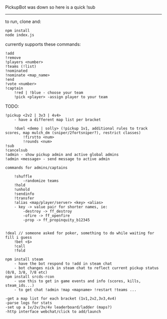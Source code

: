 PickupBot was down so here is a quick !sub

___

to run, clone and:

    npm install
    node index.js

currently supports these commands:

	
    !add
    !remove
    !players <number>
    !teams (!list)
    !nominated
    !nominate <map_name>
    !end
    !vote <number>
    !captain
    	!red | !blue - choose your team
        !pick <player> -assign player to your team

TODO:

    !pickup <2v2 | 3v3 | 4v4>
        - have a different map list per bracket

        !duel <demo | solly> (!pickup 1v1, additional rules to track scores, map mulch_dm (sniper/2fortsniper?), restrict classes)
            !firstto <num>
            !rounds <num>
    !sub
    !cancelsub
    !admin - show pickup admin and active global admins
    !admin <message> - send message to active admin 

    commands for admins/captains

        !shuffle
            -randomize teams
        !hold
        !unhold
        !sendinfo
        !transfer
        !alias <map/player/server> <key> <alias>
        - key -> value pair for shorter names, ie:
            -destroy -> ff_destroy
            -ofire -> ff_openfire
            -prop -> ff_propinquity_b12345

    
    !deal // someone asked for poker, something to do while waiting for fill i guess
	    !bet <$>
	    !call
	    !fold

    npm install steam 
        - have the bot respond to !add in steam chat
        - bot changes nick in steam chat to reflect current pickup status (0/8, 3/8, 7/8 etc)
    npm install srcds-rcon 
        - use this to get in game events and info (scores, kills, steam_ids...)
        - to get chat !admin !map <mapname> !restart !teams ...

    -get a map list for each bracket (1v1,2v2,3v3,4v4)
	-parse logs for stats
	-set up a 1v/2v/3v/4v leaderboard/ladder (maps?)
	-http interface webchat/click to add/launch